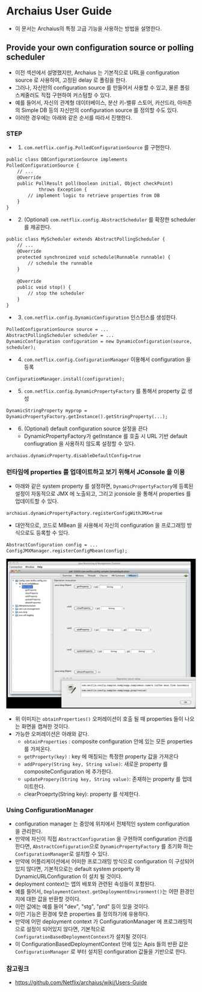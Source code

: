 # Archaius User Guide

* 이 문서는 Archaius의 특정 고급 기능을 사용하는 방법을 설명한다.

## Provide your own configuration source or polling scheduler

* 이전 섹션에서 설명했지만, Archaius 는 기본적으로 URL을 configuration source 로
사용하여, 고정된 delay 로 폴링을 한다.
* 그러나, 자신만의 configuration source 를 만들어서 사용할 수 있고, 물론 폴링 스케줄러도
직접 구현하여 커스텀할 수 있다.
* 예를 들어서, 자신의 관계형 데이터베이스, 분산 키-밸류 스토어, 카산드라, 아마존의 Simple DB
등의 자신만의 configuration source 를 정의할 수도 있다.
* 이러한 경우에는 아래와 같은 순서를 따라서 진행한다.

### STEP

* 1) `com.netflix.config.PolledConfigurationSource` 를 구현한다.

```
public class DBConfigurationSource implements PolledConfigurationSource {
    // ...
    @Override
    public PollResult poll(boolean initial, Object checkPoint)
            throws Exception {
        // implement logic to retrieve properties from DB
    }  
}
```

* 2) (Optional) `com.netflix.config.AbstractScheduler` 를 확장한 scheduler 를 제공한다.

```
public class MyScheduler extends AbstractPollingScheduler {
    // ...
    @Override
    protected synchronized void schedule(Runnable runnable) {
        // schedule the runnable
    }

    @Override
    public void stop() {
        // stop the scheduler
    }
}
```
* 3) `com.netflix.config.DynamicConfiguration` 인스턴스를 생성한다.

```
PolledConfigurationSource source = ...
AbstractPollingScheduler scheduler = ...
DynamicConfiguration configuration = new DynamicConfiguration(source, scheduler);
```

* 4) `com.netflix.config.ConfigurationManager` 이용해서 configuration 을 등록

```
ConfigurationManager.install(configuration);
```

* 5) `com.netflix.config.DynamicPropertyFactory` 를 통해서 property 값 생성

```
DynamicStringProperty myprop = DynamicPropertyFactory.getInstance().getStringProperty(...);
```

* 6) (Optional) default configuration source 설정을 끈다
  * DynamicPropertyFactory가 getInstance 를 호출 시 URL 기반 default confiugration 을
  사용하지 않도록 설정할 수 있다.

```
archaius.dynamicProperty.disableDefaultConfig=true
```

### 런타임에 properties 를 업데이트하고 보기 위해서 JConsole 을 이용

* 아래와 같은 system property 를 설정하면, `DynamicPropertyFactory`에 등록된 설정이
자동적으로 JMX 에 노출되고, 그리고 jconsole 을 통해서 properties 를 업데이트할 수 있다.

```
archaius.dynamicPropertyFactory.registerConfigWithJMX=true
```

* 대안적으로, 코드로 MBean 을 사용해서 자신의 configuration 을 프로그래밍 방식으로도
등록할 수 있다.

```
AbstractConfiguration config = ...
ConfigJMXManager.registerConfigMbean(config);
```

![jmx](../../static/opensource/jmx.png)

* 위 이미지는 `obtainProperties()` 오퍼레이션이 호출 될 때 properties 들이 나오는 화면을
캡쳐한 것이다.
* 가능한 오퍼레이션은 아래와 같다.
  * `obtainProperties` : composite configuration 안에 있는 모든 properties 를 가져온다.
  * `getProperty(key)` : key 에 매칭되는 특정한 property 값을 가져온다
  * `addPropery(String key, String value)`: 새로운 property 를 compositeConfiguration 에 추가한다.
  * `updatePropery(String key, String value)`: 존재하는 property 를 업데이트한다.
  * clearProeprty(String key): property 를 삭제한다.

### Using ConfigurationManager

* configuration manager 는 중앙에 위치에서 전체적인 system configuration 을 관리한다.
* 만약에 자신이 직접 `AbstractConfiguration` 을 구현하여 configuration 관리를 한다면,
`AbstractConfiguration`으로 `DynamicPropertyFactory` 를 초기화 하는 `ConfigurationManager`로
설치할 수 있다.
* 만약에 어플리케이션에서 어떠한 프로그래밍 방식으로 configuration 이 구성되어 있지 않다면,
기본적으로는 default system property 와 DynamicURLConfiguration 이 설치 될 것이다.
* deployment context는 앱의 배포와 관련된 속성들이 포함된다.
* 예를 들어서, `DeploymentContext.getDeploymentEnvironment()`는 어떤 환경인지에 대한 값을
반환할 것이다.
* 이런 값에는 예를 들어 "dev", "stg", "prd" 등이 있을 것이다.
* 이런 기능은 환경에 맞춘 properties 를 정의하기에 유용하다.
* 만약에 어떤 deployment context 가 ConfigurationManager 에 프로그래밍적으로 설정이
되어있지 않다면, 기본적으로 `ConfigurationBasedDeploymentContext`가 설치될 것이다.
* 이 ConfigurationBasedDeploymentContext 안에 있는 Apis 들의 반환 값은 `ConfigurationManager`
로 부터 설치된 configuration 값들을 기반으로 한다.



### 참고링크

* https://github.com/Netflix/archaius/wiki/Users-Guide
